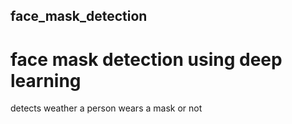 ## face_mask_detection
# face mask detection using deep learning
detects weather a person wears a mask or not
